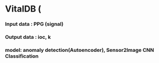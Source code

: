 # VitalDB (
### Input data : PPG (signal)
### Output data : ioc, k
### model: anomaly detection(Autoencoder), Sensor2Image CNN Classification
